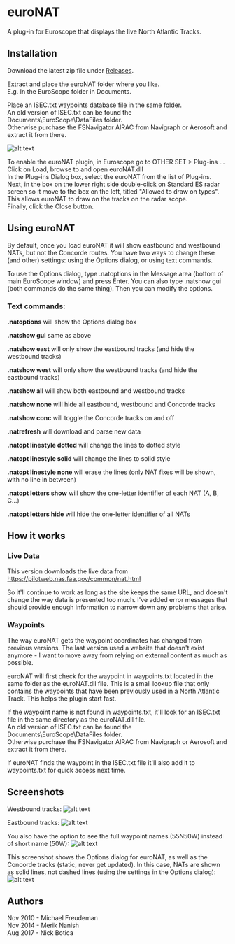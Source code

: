 # euroNAT
A plug-in for Euroscope that displays the live North Atlantic Tracks.

## Installation
Download the latest zip file under [Releases](https://github.com/nickbotica/euroNAT/releases).

Extract and place the euroNAT folder where you like.  
E.g. In the EuroScope folder in Documents.

Place an ISEC.txt waypoints database file in the same folder.  
An old version of ISEC.txt can be found the Documents\EuroScope\DataFiles folder.  
Otherwise purchase the FSNavigator AIRAC from Navigraph or Aerosoft and extract it from there.

![alt text](http://imgur.com/HrhawRZ.png "Folder and file structure")

To enable the euroNAT plugin, in Euroscope go to OTHER SET > Plug-ins ...  
Click on Load, browse to and open euroNAT.dll  
In the Plug-ins Dialog box, select the euroNAT from the list of Plug-ins. Next, in the box on the lower right side double-click on Standard ES radar screen so it move to the box on the left, titled "Allowed to draw on types". This allows euroNAT to draw on the tracks on the radar scope.  
Finally, click the Close button.

## Using euroNAT
By default, once you load euroNAT it will show eastbound and westbound NATs, but not the Concorde routes. You have two ways to change these (and other) settings: using the Options dialog, or using text commands.

To use the Options dialog, type .natoptions in the Message area (bottom of main EuroScope window) and press Enter. You can also type .natshow gui (both commands do the same thing). Then you can modify the options.

### Text commands:

**.natoptions** will show the Options dialog box

**.natshow gui** same as above

**.natshow east** will only show the eastbound tracks (and hide the westbound tracks)

**.natshow west** will only show the westbound tracks (and hide the eastbound tracks)

**.natshow all** will show both eastbound and westbound tracks

**.natshow none** will hide all eastbound, westbound and Concorde tracks

**.natshow conc** will toggle the Concorde tracks on and off

**.natrefresh** will download and parse new data

**.natopt linestyle dotted** will change the lines to dotted style

**.natopt linestyle solid** will change the lines to solid style

**.natopt linestyle none** will erase the lines (only NAT fixes will be shown, with no line in between)

**.natopt letters show** will show the one-letter identifier of each NAT (A, B, C...)

**.natopt letters hide** will hide the one-letter identifier of all NATs

## How it works

### Live Data
This version downloads the live data from https://pilotweb.nas.faa.gov/common/nat.html

So it'll continue to work as long as the site keeps the same URL, and doesn't change the way data is presented too much. I've added error messages that should provide enough information to narrow down any problems that arise.

### Waypoints
The way euroNAT gets the waypoint coordinates has changed from previous versions. The last version used a website that doesn't exist anymore - I want to move away from relying on external content as much as possible.

euroNAT will first check for the waypoint in waypoints.txt located in the same folder as the euroNAT.dll file. This is a small lookup file that only contains the waypoints that have been previously used in a North Atlantic Track. This helps the plugin start fast.

If the waypoint name is not found in waypoints.txt, it'll look for an ISEC.txt file in the same directory as the euroNAT.dll file.  
An old version of ISEC.txt can be found the Documents\EuroScope\DataFiles folder.  
Otherwise purchase the FSNavigator AIRAC from Navigraph or Aerosoft and extract it from there.

If euroNAT finds the waypoint in the ISEC.txt file it'll also add it to waypoints.txt for quick access next time.

## Screenshots

Westbound tracks:
![alt text](http://imgur.com/bcodsoz.png "Westbound tracks")

Eastbound tracks:
![alt text](http://imgur.com/obsWfaX.png "Eastbound tracks")

You also have the option to see the full waypoint names (55N50W) instead of short name (50W):
![alt text](http://imgur.com/SUsvK8B.png "Full waypoint names")

This screenshot shows the Options dialog for euroNAT, as well as the Concorde tracks (static, never get updated). In this case, NATs are shown as solid lines, not dashed lines (using the settings in the Options dialog):
![alt text](http://imgur.com/eFN8zvZ.png "Options dialog and Concorde tracks")


## Authors
Nov 2010 - Michael Freudeman  
Nov 2014 - Merik Nanish  
Aug 2017 - Nick Botica
